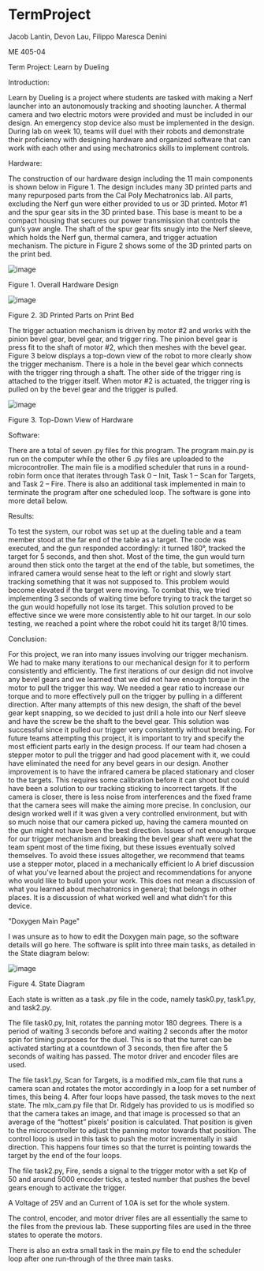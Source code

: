 # TermProject

Jacob Lantin, Devon Lau, Filippo Maresca Denini

ME 405-04

Term Project: Learn by Dueling

Introduction:

Learn by Dueling is a project where students are tasked with making a Nerf launcher into an autonomously tracking and shooting launcher. A thermal camera and two electric motors were provided and must be included in our design. An emergency stop device also must be implemented in the design. During lab on week 10, teams will duel with their robots and demonstrate their proficiency with designing hardware and organized software that can work with each other and using mechatronics skills to implement controls.

Hardware:

The construction of our hardware design including the 11 main components is shown below in Figure 1.  The design includes many 3D printed parts and many repurposed parts from the Cal Poly Mechatronics lab. All parts, excluding the Nerf gun were either provided to us or 3D printed. Motor #1 and the spur gear sits in the 3D printed base. This base is meant to be a compact housing that secures our power transmission that controls the gun’s yaw angle. The shaft of the spur gear fits snugly into the Nerf sleeve, which holds the Nerf gun, thermal camera, and trigger actuation mechanism. The picture in Figure 2 shows some of the 3D printed parts on the print bed.

![image](https://github.com/jacoblantin/TermProject/assets/145752175/7601ea8e-956f-4a89-8b67-bd75bfe7c3d8)

Figure 1. Overall Hardware Design

![image](https://github.com/jacoblantin/TermProject/assets/145752175/ac57fd7c-cbbf-4ea1-8bc6-5f944770d900)

Figure 2. 3D Printed Parts on Print Bed

The trigger actuation mechanism is driven by motor #2 and works with the pinion bevel gear, bevel gear, and trigger ring. The pinion bevel gear is press fit to the shaft of motor #2, which then meshes with the bevel gear. Figure 3 below displays a top-down view of the robot to more clearly show the trigger mechanism. There is a hole in the bevel gear which connects with the trigger ring through a shaft. The other side of the trigger ring is attached to the trigger itself. When motor #2 is actuated, the trigger ring is pulled on by the bevel gear and the trigger is pulled.

![image](https://github.com/jacoblantin/TermProject/assets/145752175/d06fb266-fc2b-423c-ad70-b0e4f1ec569d)

Figure 3. Top-Down View of Hardware

Software:

There are a total of seven .py files for this program. The program main.py is run on the computer while the other 6 .py files are uploaded to the microcontroller. The main file is a modified scheduler that runs in a round-robin form once that iterates through Task 0 – Init, Task 1 – Scan for Targets, and Task 2 – Fire. There is also an additional task implemented in main to terminate the program after one scheduled loop. The software is gone into more detail below.

Results:

To test the system, our robot was set up at the dueling table and a team member stood at the far end of the table as a target. The code was executed, and the gun responded accordingly: it turned 180°, tracked the target for 5 seconds, and then shot. Most of the time, the gun would turn around then stick onto the target at the end of the table, but sometimes, the infrared camera would sense heat to the left or right and slowly start tracking something that it was not supposed to. This problem would become elevated if the target were moving. To combat this, we tried implementing 3 seconds of waiting time before trying to track the target so the gun would hopefully not lose its target. This solution proved to be effective since we were more consistently able to hit our target. In our solo testing, we reached a point where the robot could hit its target 8/10 times.

Conclusion:

For this project, we ran into many issues involving our trigger mechanism. We had to make many iterations to our mechanical design for it to perform consistently and efficiently. The first iterations of our design did not involve any bevel gears and we learned that we did not have enough torque in the motor to pull the trigger this way. We needed a gear ratio to increase our torque and to more effectively pull on the trigger by pulling in a different direction. After many attempts of this new design, the shaft of the bevel gear kept snapping, so we decided to just drill a hole into our Nerf sleeve and have the screw be the shaft to the bevel gear. This solution was successful since it pulled our trigger very consistently without breaking.
For future teams attempting this project, it is important to try and specify the most efficient parts early in the design process. If our team had chosen a stepper motor to pull the trigger and had good placement with it, we could have eliminated the need for any bevel gears in our design. Another improvement is to have the infrared camera be placed stationary and closer to the targets. This requires some calibration before it can shoot but could have been a solution to our tracking sticking to incorrect targets. If the camera is closer, there is less noise from interferences and the fixed frame that the camera sees will make the aiming more precise.
In conclusion, our design worked well if it was given a very controlled environment, but with so much noise that our camera picked up, having the camera mounted on the gun might not have been the best direction. Issues of not enough torque for our trigger mechanism and breaking the bevel gear shaft were what the team spent most of the time fixing, but these issues eventually solved themselves. To avoid these issues altogether, we recommend that teams use a stepper motor, placed in a mechanically efficient lo
A brief discussion of what you've learned about the project and recommendations for anyone who would like to build upon your work. This does not mean a discussion of what you learned about mechatronics in general; that belongs in other places.  It is a discussion of what worked well and what didn't for this device.


"Doxygen Main Page"

I was unsure as to how to edit the Doxygen main page, so the software details will go here. The software is split into three main tasks, as detailed in the State diagram below:
 
 ![image](https://github.com/jacoblantin/TermProject/assets/145752175/ee4e2eaf-a906-4c94-a083-bbad83497b92)

Figure 4. State Diagram

Each state is written as a task .py file in the code, namely task0.py, task1.py, and task2.py.

The file task0.py, Init, rotates the panning motor 180 degrees. There is a period of waiting 3 seconds before and waiting 2 seconds after the motor spin for timing purposes for the duel. This is so that the turret can be activated starting at a countdown of 3 seconds, then fire after the 5 seconds of waiting has passed. The motor driver and encoder files are used.

The file task1.py, Scan for Targets, is a modified mlx_cam file that runs a camera scan and rotates the motor accordingly in a loop for a set number of times, this being 4. After four loops have passed, the task moves to the next state. The mlx_cam.py file that Dr. Ridgely has provided to us is modified so that the camera takes an image, and that image is processed so that an average of the “hottest” pixels' position is calculated. That position is given to the microcontroller to adjust the panning motor towards that position. The control loop is used in this task to push the motor incrementally in said direction. This happens four times so that the turret is pointing towards the target by the end of the four loops.

The file task2.py, Fire, sends a signal to the trigger motor with a set Kp of 50 and around 5000 encoder ticks, a tested number that pushes the bevel gears enough to activate the trigger.

A Voltage of 25V and an Current of 1.0A is set for the whole system.

The control, encoder, and motor driver files are all essentially the same to the files from the previous lab. These supporting files are used in the three states to operate the motors.

There is also an extra small task in the main.py file to end the scheduler loop after one run-through of the three main tasks.


